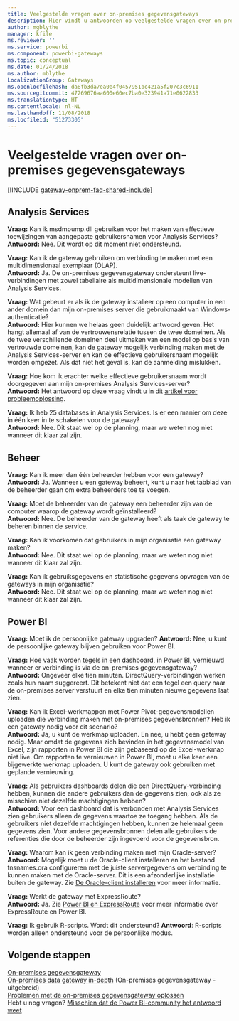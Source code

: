 ```yaml
---
title: Veelgestelde vragen over on-premises gegevensgateways
description: Hier vindt u antwoorden op veelgestelde vragen over on-premises gegevensgateways. Dit is de plek waar u antwoorden vindt op veelgestelde vragen over de gateway.
author: mgblythe
manager: kfile
ms.reviewer: ''
ms.service: powerbi
ms.component: powerbi-gateways
ms.topic: conceptual
ms.date: 01/24/2018
ms.author: mblythe
LocalizationGroup: Gateways
ms.openlocfilehash: da8fb3da7ea0e4f0457951bc421a5f207c3c6911
ms.sourcegitcommit: 47269676aa600e60ec7ba0e323941a71e0622833
ms.translationtype: HT
ms.contentlocale: nl-NL
ms.lasthandoff: 11/08/2018
ms.locfileid: "51273305"
---
```

# <a name="on-premises-data-gateway-faq"></a>Veelgestelde vragen over on-premises gegevensgateways
<!-- Shared FAQ shared Include -->
[!INCLUDE [gateway-onprem-faq-shared-include](./includes/gateway-onprem-faq-shared-include.md)]

## <a name="analysis-services"></a>Analysis Services
**Vraag:** Kan ik msdmpump.dll gebruiken voor het maken van effectieve toewijzingen van aangepaste gebruikersnamen voor Analysis Services?  
**Antwoord:** Nee. Dit wordt op dit moment niet ondersteund.

**Vraag:** Kan ik de gateway gebruiken om verbinding te maken met een multidimensionaal exemplaar (OLAP).  
**Antwoord:** Ja. De on-premises gegevensgateway ondersteunt live-verbindingen met zowel tabellaire als multidimensionale modellen van Analysis Services.

**Vraag:** Wat gebeurt er als ik de gateway installeer op een computer in een ander domein dan mijn on-premises server die gebruikmaakt van Windows-authenticatie?  
**Antwoord:** Hier kunnen we helaas geen duidelijk antwoord geven. Het hangt allemaal af van de vertrouwensrelatie tussen de twee domeinen. Als de twee verschillende domeinen deel uitmaken van een model op basis van vertrouwde domeinen, kan de gateway mogelijk verbinding maken met de Analysis Services-server en kan de effectieve gebruikersnaam mogelijk worden omgezet. Als dat niet het geval is, kan de aanmelding mislukken.

**Vraag:** Hoe kom ik erachter welke effectieve gebruikersnaam wordt doorgegeven aan mijn on-premises Analysis Services-server?  
**Antwoord:** Het antwoord op deze vraag vindt u in dit [artikel voor probleemoplossing](service-gateway-onprem-tshoot.md).

**Vraag:** Ik heb 25 databases in Analysis Services. Is er een manier om deze in één keer in te schakelen voor de gateway?  
**Antwoord:** Nee. Dit staat wel op de planning, maar we weten nog niet wanneer dit klaar zal zijn.

## <a name="administration"></a>Beheer
**Vraag:** Kan ik meer dan één beheerder hebben voor een gateway?  
**Antwoord:** Ja. Wanneer u een gateway beheert, kunt u naar het tabblad van de beheerder gaan om extra beheerders toe te voegen.

**Vraag:** Moet de beheerder van de gateway een beheerder zijn van de computer waarop de gateway wordt geïnstalleerd?  
**Antwoord:** Nee. De beheerder van de gateway heeft als taak de gateway te beheren binnen de service.

**Vraag:** Kan ik voorkomen dat gebruikers in mijn organisatie een gateway maken?  
**Antwoord:** Nee. Dit staat wel op de planning, maar we weten nog niet wanneer dit klaar zal zijn.

**Vraag:** Kan ik gebruiksgegevens en statistische gegevens opvragen van de gateways in mijn organisatie?  
**Antwoord:** Nee. Dit staat wel op de planning, maar we weten nog niet wanneer dit klaar zal zijn.

## <a name="power-bi"></a>Power BI
**Vraag:** Moet ik de persoonlijke gateway upgraden?
**Antwoord:** Nee, u kunt de persoonlijke gateway blijven gebruiken voor Power BI.

**Vraag:** Hoe vaak worden tegels in een dashboard, in Power BI, vernieuwd wanneer er verbinding is via de on-premises gegevensgateway?  
**Antwoord:** Ongeveer elke tien minuten. DirectQuery-verbindingen werken zoals hun naam suggereert. Dit betekent niet dat een tegel een query naar de on-premises server verstuurt en elke tien minuten nieuwe gegevens laat zien.

**Vraag:** Kan ik Excel-werkmappen met Power Pivot-gegevensmodellen uploaden die verbinding maken met on-premises gegevensbronnen? Heb ik een gateway nodig voor dit scenario?  
**Antwoord:** Ja, u kunt de werkmap uploaden. En nee, u hebt geen gateway nodig. Maar omdat de gegevens zich bevinden in het gegevensmodel van Excel, zijn rapporten in Power BI die zijn gebaseerd op de Excel-werkmap niet live. Om rapporten te vernieuwen in Power BI, moet u elke keer een bijgewerkte werkmap uploaden. U kunt de gateway ook gebruiken met geplande vernieuwing.

**Vraag:** Als gebruikers dashboards delen die een DirectQuery-verbinding hebben, kunnen die andere gebruikers dan de gegevens zien, ook als ze misschien niet dezelfde machtigingen hebben?  
**Antwoord:** Voor een dashboard dat is verbonden met Analysis Services zien gebruikers alleen de gegevens waartoe ze toegang hebben. Als de gebruikers niet dezelfde machtigingen hebben, kunnen ze helemaal geen gegevens zien. Voor andere gegevensbronnen delen alle gebruikers de referenties die door de beheerder zijn ingevoerd voor de gegevensbron.

**Vraag:** Waarom kan ik geen verbinding maken met mijn Oracle-server?  
**Antwoord:** Mogelijk moet u de Oracle-client installeren en het bestand tnsnames.ora configureren met de juiste servergegevens om verbinding te kunnen maken met de Oracle-server. Dit is een afzonderlijke installatie buiten de gateway. Zie [De Oracle-client installeren](service-gateway-onprem-manage-oracle.md#installing-the-oracle-client) voor meer informatie.

**Vraag:** Werkt de gateway met ExpressRoute?  
**Antwoord:** Ja. Zie [Power BI en ExpressRoute](service-admin-power-bi-expressroute.md) voor meer informatie over ExpressRoute en Power BI.

**Vraag:** Ik gebruik R-scripts. Wordt dit ondersteund?
**Antwoord**: R-scripts worden alleen ondersteund voor de persoonlijke modus.

## <a name="next-steps"></a>Volgende stappen
[On-premises gegevensgateway](service-gateway-onprem.md)  
[On-premises data gateway in-depth](service-gateway-onprem-indepth.md) (On-premises gegevensgateway - uitgebreid)  
[Problemen met de on-premises gegevensgateway oplossen](service-gateway-onprem-tshoot.md)  
Hebt u nog vragen? [Misschien dat de Power BI-community het antwoord weet](http://community.powerbi.com/)

